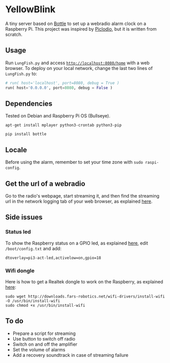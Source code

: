 # YellowBlink

A tiny server based on [Bottle](https://bottlepy.org/docs/dev/) to set up a webradio alarm clock on a Raspberry Pi. This project was inspired by [Piclodio](https://github.com/Sispheor/piclodio3), but it is written from scratch.

## Usage

Run `LungFish.py` and access [`http://localhost:8080/home`](http://localhost:8080/home) with a web browser. To deploy on your local network, change the last two lines of `LungFish.py` to:

```python
# run( host='localhost', port=8080, debug = True )
run( host='0.0.0.0', port=8080, debug = False )
```
## Dependencies

Tested on Debian and Raspberry Pi OS (Bullseye).


```
apt-get install mplayer python3-crontab python3-pip
```
```
pip install bottle
```

## Locale

Before using the alarm, remember to set your time zone with `sudo raspi-config`.

## Get the url of a webradio

Go to the radio's webpage, start streaming it, and then find the streaming url in the network logging tab of your web browser, as explained [here](https://stackoverflow.com/questions/28314897/how-to-get-direct-streaming-url-from-this-flash-online-streaming-radio-station).

## Side issues

### Status led

To show the Raspberry status on a GPIO led, as explained [here](https://forums.raspberrypi.com/viewtopic.php?t=146455), edit `/boot/config.txt` and add:
```
dtoverlay=pi3-act-led,activelow=on,gpio=18
```
### Wifi dongle

Here is how to get a Realtek dongle to work on the Raspberry, as explained [here](https://forums.raspberrypi.com/viewtopic.php?t=285488):

```
sudo wget http://downloads.fars-robotics.net/wifi-drivers/install-wifi -O /usr/bin/install-wifi
sudo chmod +x /usr/bin/install-wifi
```

## To do

- Prepare a script for streaming
- Use button to switch off radio
- Switch on and off the amplifier
- Set the volume of alarms
- Add a recovery soundtrack in case of streaming failure
